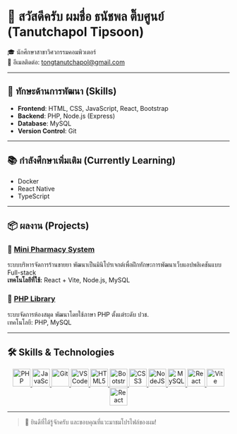 # 👋 สวัสดีครับ ผมชื่อ **ธนัชพล ติ๊บศูนย์** (Tanutchapol Tipsoon)

🎓 นักศึกษาสาขาวิศวกรรมคอมพิวเตอร์  
📧 อีเมลติดต่อ: [tongtanutchapol@gmail.com](mailto:tongtanutchapol@gmail.com)

---

## 🚀 ทักษะด้านการพัฒนา (Skills)

- **Frontend**: HTML, CSS, JavaScript, React, Bootstrap  
- **Backend**: PHP, Node.js (Express)  
- **Database**: MySQL  
- **Version Control**: Git

---

## 📚 กำลังศึกษาเพิ่มเติม (Currently Learning)

- Docker  
- React Native  
- TypeScript

---

## 📦 ผลงาน (Projects)

### 🏥 [Mini Pharmacy System](https://github.com/AmTong1/MiniPharmacy)  
ระบบบริหารจัดการร้านขายยา พัฒนาเป็นมินิโปรเจกต์เพื่อฝึกทักษะการพัฒนาเว็บแอปพลิเคชันแบบ Full-stack  
**เทคโนโลยีที่ใช้:** React + Vite, Node.js, MySQL

### 📖 [PHP Library](https://github.com/AmTong1/library-php/tree/main/ppp)  
ระบบจัดการห้องสมุด พัฒนาโดยใช้ภาษา PHP ตั้งแต่ระดับ ปวช.  
เทคโนโลยี: PHP, MySQL

---

## 🛠️ Skills & Technologies

<div align="center">
  <a href="https://www.php.net/" target="_blank" rel="noreferrer">
    <img src="https://raw.githubusercontent.com/danielcranney/readme-generator/main/public/icons/skills/php-colored.svg" alt="PHP" width="40" height="40" title="PHP"/>
  </a>
  <a href="https://developer.mozilla.org/en-US/docs/Web/JavaScript" target="_blank" rel="noreferrer">
    <img src="https://raw.githubusercontent.com/danielcranney/readme-generator/main/public/icons/skills/javascript-colored.svg" alt="JavaScript" width="40" height="40" title="JavaScript"/>
  </a>
  <a href="https://git-scm.com/" target="_blank" rel="noreferrer">
    <img src="https://raw.githubusercontent.com/danielcranney/readme-generator/main/public/icons/skills/git-colored.svg" alt="Git" width="40" height="40" title="Git"/>
  </a>
  <a href="https://code.visualstudio.com/" target="_blank" rel="noreferrer">
    <img src="https://raw.githubusercontent.com/danielcranney/readme-generator/main/public/icons/skills/visualstudiocode-colored.svg" alt="VS Code" width="40" height="40" title="VS Code"/>
  </a>
  <a href="https://developer.mozilla.org/en-US/docs/Glossary/HTML5" target="_blank" rel="noreferrer">
    <img src="https://raw.githubusercontent.com/danielcranney/readme-generator/main/public/icons/skills/html5-colored.svg" alt="HTML5" width="40" height="40" title="HTML5"/>
  </a>
  <a href="https://getbootstrap.com/" target="_blank" rel="noreferrer">
    <img src="https://raw.githubusercontent.com/danielcranney/readme-generator/main/public/icons/skills/bootstrap-colored.svg" alt="Bootstrap" width="40" height="40" title="Bootstrap"/>
  </a>
  <a href="https://www.w3.org/TR/CSS/#css" target="_blank" rel="noreferrer">
    <img src="https://raw.githubusercontent.com/danielcranney/readme-generator/main/public/icons/skills/css3-colored.svg" alt="CSS3" width="40" height="40" title="CSS3"/>
  </a>
  <a href="https://nodejs.org/en/" target="_blank" rel="noreferrer">
    <img src="https://raw.githubusercontent.com/danielcranney/readme-generator/main/public/icons/skills/nodejs-colored.svg" alt="NodeJS" width="40" height="40" title="NodeJS"/>
  </a>
  <a href="https://www.mysql.com/" target="_blank" rel="noreferrer">
    <img src="https://raw.githubusercontent.com/danielcranney/readme-generator/main/public/icons/skills/mysql-colored.svg" alt="MySQL" width="40" height="40" title="MySQL"/>
  </a>
  <a href="https://reactjs.org/" target="_blank" rel="noreferrer">
    <img src="https://raw.githubusercontent.com/danielcranney/readme-generator/main/public/icons/skills/react-colored.svg" alt="React" width="40" height="40" title="React"/>
  </a>
  <a href="https://vitejs.dev/" target="_blank" rel="noreferrer">
    <img src="https://raw.githubusercontent.com/danielcranney/readme-generator/main/public/icons/skills/vite-colored.svg" alt="Vite" width="40" height="40" title="Vite"/>
  </a>
  <a href="https://reactnative.dev/" target="_blank" rel="noreferrer">
    <img src="https://raw.githubusercontent.com/danielcranney/readme-generator/main/public/icons/skills/react-colored.svg" alt="React Native" width="40" height="40" title="React Native"/>
  </a>
</div>



---

> 🙌 ยินดีที่ได้รู้จักครับ และขอบคุณที่แวะมาชมโปรไฟล์ของผม!
